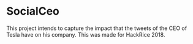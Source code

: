# SocialCeo

This project intends to capture the impact that the tweets of the CEO of Tesla have on his company. This was made for HackRice 2018.
